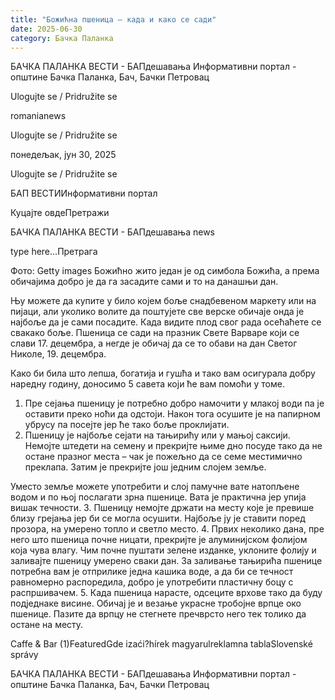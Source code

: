 ```yaml
---
title: "Божићна пшеница – када и како се сади"
date: 2025-06-30
category: Бачка Паланка
---
```


БАЧКА ПАЛАНКА ВЕСТИ - БАПдешавања Информативни портал - општине Бачка Паланка, Бач, Бачки Петровац

Ulogujte se / Pridružite se

romanianews

Ulogujte se / Pridružite se

понедељак, јун 30, 2025

Ulogujte se / Pridružite se

БАП ВЕСТИИнформативни портал

Куцајте овдеПретражи

БАЧКА ПАЛАНКА ВЕСТИ - БАПдешавања news

type here...Претрага

Фото: Getty images
            Божићно жито један је од симбола Божића, а према обичајима добро је да га засадите сами и то на данашњи дан.

Њу можете да купите у било којем боље снадбевеном маркету или на пијаци, али уколико волите да поштујете све верске обичаје онда је најбоље да је сами посадите. Када видите плод свог рада осећаћете се свакако боље.
Пшеница се сади на празник Свете Варваре који се слави 17. децембра, а негде је обичај да се то обави на дан Светог Николе, 19. децембра.


Како би била што лепша, богатија и гушћа и тако вам осигурала добру наредну годину, доносимо 5 савета који ће вам помоћи у томе.


1. Пре сејања пшеницу је потребно добро намочити у млакој води па је оставити преко ноћи да одстоји. Након тога осушите је на папирном убрусу па посејте јер ће тако боље проклијати.
2. Пшеницу је најбоље сејати на тањирићу или у мањој саксији. Немојте штедети на семену и прекријте њиме дно посуде тако да не остане празног места – чак је пожељно да се семе местимично преклапа. Затим је прекријте још једним слојем земље.


Уместо земље можете употребити и слој памучне вате натопљене водом и по њој послагати зрна пшенице. Вата је практична јер упија вишак течности.
3. Пшеницу немојте држати на месту које је превише близу грејања јер би се могла осушити. Најбоље ју је ставити поред прозора, на умерено топло и светло место.
4. Првих неколико дана, пре него што пшеница почне ницати, прекријте је алуминијском фолијом која чува влагу. Чим почне пуштати зелене изданке, уклоните фолију и заливајте пшеницу умерено сваки дан. За заливање тањирића пшенице потребна вам је отприлике једна кашика воде, а да би се течност равномерно распоредила, добро је употребити пластичну боцу с распршивачем.
5. Када пшеница нарасте, одсеците врхове тако да буду подједнаке висине. Обичај је и везање украсне тробојне врпце око пшенице. Пазите да врпцу не стегнете пречврсто него тек толико да остане на месту.

Caffe & Bar (1)FeaturedGde izaći?hírek magyarulreklamna tablaSlovenské správy

БАЧКА ПАЛАНКА ВЕСТИ - БАПдешавања Информативни портал - општине Бачка Паланка, Бач, Бачки Петровац
